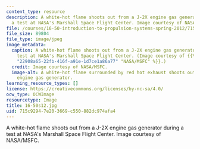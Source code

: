 ```yaml
---
content_type: resource
description: A white-hot flame shoots out from a J-2X engine gas generator during
  a test at NASA's Marshall Space Flight Center. Image courtesy of NASA/MSFC.
file: /courses/16-50-introduction-to-propulsion-systems-spring-2012/715c92947e203669c550882dc974afa4_16-50s12.jpg
file_size: 89804
file_type: image/jpeg
image_metadata:
  caption: A white-hot flame shoots out from a J-2X engine gas generator during a
    test at NASA's Marshall Space Flight Center. (Image courtesy of {{% resource_link
    "22908a65-22fb-416f-a91e-1d7ce1a86a77" "NASA/MSFC" %}}.)
  credit: Image courtesy of NASA/MSFC.
  image-alt: A white-hot flame surrounded by red hot exhaust shoots out from a J-2X
    engine gas generator.
learning_resource_types: []
license: https://creativecommons.org/licenses/by-nc-sa/4.0/
ocw_type: OCWImage
resourcetype: Image
title: 16-50s12.jpg
uid: 715c9294-7e20-3669-c550-882dc974afa4
---
```

A white-hot flame shoots out from a J-2X engine gas generator during a test at NASA's Marshall Space Flight Center. Image courtesy of NASA/MSFC.